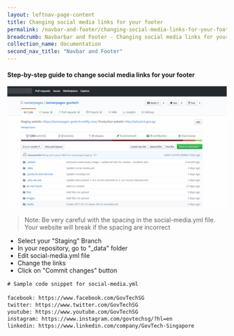 ```yaml
---
layout: leftnav-page-content
title: Changing social media links for your footer
permalink: /navbar-and-footer/changing-social-media-links-for-your-footer/
breadcrumb: Navbarbar and Footer - Changing social media links for your footer
collection_name: documentation
second_nav_title: "Navbar and Footer"
---
```

#### **Step-by-step guide to change social media links for your footer**
![Changing social media links for your footer](/images/resources/changing-social-media-links-for-your-footer.gif)
> Note: Be very careful with the spacing in the social-media.yml file. Your website will break if the spacing are incorrect

* Select your "Staging" Branch
* In your repository, go to "_data" folder
* Edit social-media.yml file
* Change the links
* Click on "Commit changes" button

```
# Sample code snippet for social-media.yml

facebook: https://www.facebook.com/GovTechSG
twitter: https://www.twitter.com/GovTechSG
youtube: https://www.youtube.com/GovTechSG
instagram: https://www.instagram.com/govtechsg/?hl=en
linkedin: https://www.linkedin.com/company/GovTech-Singapore

```
